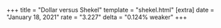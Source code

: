+++
title = "Dollar versus Shekel"
template = "shekel.html"
[extra]
date = "January 18, 2021"
rate = "3.227"
delta = "0.124% weaker"
+++
